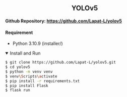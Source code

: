 ## <div align="center">YOLOv5</div>

#### Github Repository: https://github.com/Lapat-L/yolov5 

#### Requirement
* Python 3.10.9 (installer/)

<details open>
<summary>Install and Run</summary>

```bash
$ git clone https://github.com/Lapat-L/yolov5.git
$ cd yolov5
$ python -m venv venv
$ venv\Scripts\activate
$ pip install -r requirements.txt
$ pip install Flask
$ flask run
```

</details>